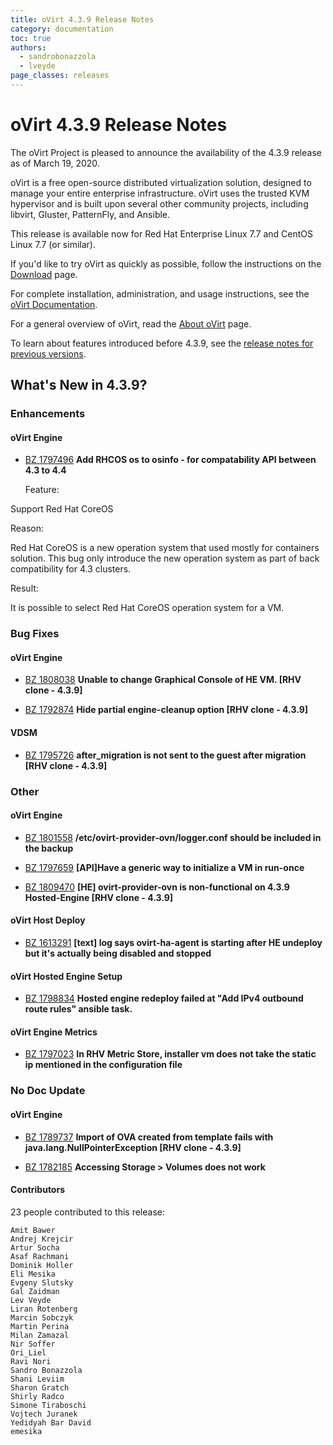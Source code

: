 ```yaml
---
title: oVirt 4.3.9 Release Notes
category: documentation
toc: true
authors:
  - sandrobonazzola
  - lveyde
page_classes: releases
---
```


# oVirt 4.3.9 Release Notes

The oVirt Project is pleased to announce the availability of the 4.3.9 release as of March 19, 2020.

oVirt is a free open-source distributed virtualization solution,
designed to manage your entire enterprise infrastructure.
oVirt uses the trusted KVM hypervisor and is built upon several other community
projects, including libvirt, Gluster, PatternFly, and Ansible.

This release is available now for Red Hat Enterprise Linux 7.7 and
CentOS Linux 7.7 (or similar).



If you'd like to try oVirt as quickly as possible, follow the instructions on
the [Download](/download/) page.

For complete installation, administration, and usage instructions, see
the [oVirt Documentation](/documentation/).

For a general overview of oVirt, read the [About oVirt](/community/about.html)
page.

To learn about features introduced before 4.3.9, see the
[release notes for previous versions](/documentation/#previous-release-notes).



## What's New in 4.3.9?

### Enhancements

#### oVirt Engine

 - [BZ 1797496](https://bugzilla.redhat.com/1797496) **Add RHCOS os to osinfo - for compatability API between 4.3 to 4.4**

   Feature: 

Support Red Hat CoreOS



Reason: 

Red Hat CoreOS is a new operation system that used mostly for containers solution. This bug only introduce the new operation system as part of back compatibility for 4.3 clusters.



Result: 

It is possible to select Red Hat CoreOS operation system for a VM.


### Bug Fixes

#### oVirt Engine

 - [BZ 1808038](https://bugzilla.redhat.com/1808038) **Unable to change Graphical Console of HE VM. [RHV clone - 4.3.9]**

 - [BZ 1792874](https://bugzilla.redhat.com/1792874) **Hide partial engine-cleanup option [RHV clone - 4.3.9]**


#### VDSM

 - [BZ 1795726](https://bugzilla.redhat.com/1795726) **after_migration is not sent to the guest after migration [RHV clone - 4.3.9]**


### Other

#### oVirt Engine

 - [BZ 1801558](https://bugzilla.redhat.com/1801558) **/etc/ovirt-provider-ovn/logger.conf should be included in the backup**

   

 - [BZ 1797659](https://bugzilla.redhat.com/1797659) **[API]Have a generic way to initialize a VM in run-once**

   

 - [BZ 1809470](https://bugzilla.redhat.com/1809470) **[HE] ovirt-provider-ovn is non-functional on 4.3.9 Hosted-Engine [RHV clone - 4.3.9]**

   


#### oVirt Host Deploy

 - [BZ 1613291](https://bugzilla.redhat.com/1613291) **[text] log says ovirt-ha-agent is starting after HE undeploy but it's actually being disabled and stopped**

   


#### oVirt Hosted Engine Setup

 - [BZ 1798834](https://bugzilla.redhat.com/1798834) **Hosted engine redeploy failed at "Add IPv4 outbound route rules" ansible task.**

   


#### oVirt Engine Metrics

 - [BZ 1797023](https://bugzilla.redhat.com/1797023) **In RHV Metric Store, installer vm does not take the static ip mentioned in the configuration file**

   


### No Doc Update

#### oVirt Engine

 - [BZ 1789737](https://bugzilla.redhat.com/1789737) **Import of OVA created from template fails with java.lang.NullPointerException [RHV clone - 4.3.9]**

   

 - [BZ 1782185](https://bugzilla.redhat.com/1782185) **Accessing Storage > Volumes  does not work**

   


#### Contributors

23 people contributed to this release:

	Amit Bawer
	Andrej Krejcir
	Artur Socha
	Asaf Rachmani
	Dominik Holler
	Eli Mesika
	Evgeny Slutsky
	Gal Zaidman
	Lev Veyde
	Liran Rotenberg
	Marcin Sobczyk
	Martin Perina
	Milan Zamazal
	Nir Soffer
	Ori_Liel
	Ravi Nori
	Sandro Bonazzola
	Shani Leviim
	Sharon Gratch
	Shirly Radco
	Simone Tiraboschi
	Vojtech Juranek
	Yedidyah Bar David
	emesika
